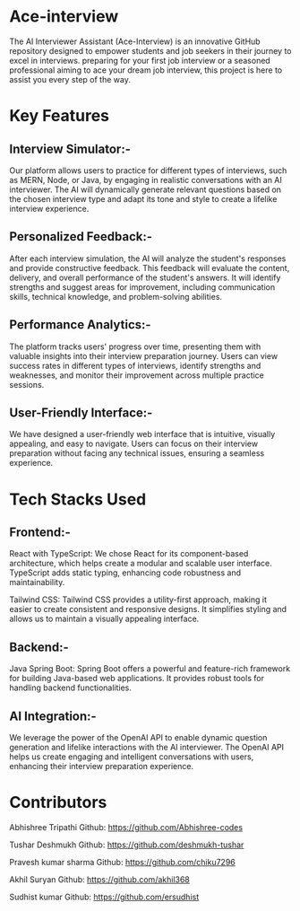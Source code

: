 # Ace-interview
The AI Interviewer Assistant (Ace-Interview) is an innovative GitHub repository designed to empower students and job seekers in their journey to excel in interviews.  preparing for your first job interview or a seasoned professional aiming to ace your dream job interview, this project is here to assist you every step of the way.
# Key Features
## Interview Simulator:-
Our platform allows users to practice for different types of interviews, such as MERN, Node, or Java, by engaging in realistic conversations with an AI interviewer. The AI will dynamically generate relevant questions based on the chosen interview type and adapt its tone and style to create a lifelike interview experience.

## Personalized Feedback:-
After each interview simulation, the AI will analyze the student's responses and provide constructive feedback. This feedback will evaluate the content, delivery, and overall performance of the student's answers. It will identify strengths and suggest areas for improvement, including communication skills, technical knowledge, and problem-solving abilities.

## Performance Analytics:-
The platform tracks users' progress over time, presenting them with valuable insights into their interview preparation journey. Users can view success rates in different types of interviews, identify strengths and weaknesses, and monitor their improvement across multiple practice sessions.

## User-Friendly Interface:-
We have designed a user-friendly web interface that is intuitive, visually appealing, and easy to navigate. Users can focus on their interview preparation without facing any technical issues, ensuring a seamless experience.

# Tech Stacks Used
## Frontend:-
React with TypeScript: We chose React for its component-based architecture, which helps create a modular and scalable user interface. TypeScript adds static typing, enhancing code robustness and maintainability.

Tailwind CSS: Tailwind CSS provides a utility-first approach, making it easier to create consistent and responsive designs. It simplifies styling and allows us to maintain a visually appealing interface.

## Backend:-
Java Spring Boot: Spring Boot offers a powerful and feature-rich framework for building Java-based web applications. It provides robust tools for handling backend functionalities.


## AI Integration:-
We leverage the power of the OpenAI API to enable dynamic question generation and lifelike interactions with the AI interviewer. The OpenAI API helps us create engaging and intelligent conversations with users, enhancing their interview preparation experience.

# Contributors
Abhishree Tripathi
Github: https://github.com/Abhishree-codes

Tushar Deshmukh
Github: https://github.com/deshmukh-tushar

Pravesh kumar sharma
Github: https://github.com/chiku7296

Akhil Suryan
Github: https://github.com/akhil368

Sudhist kumar
Github: https://github.com/ersudhist
